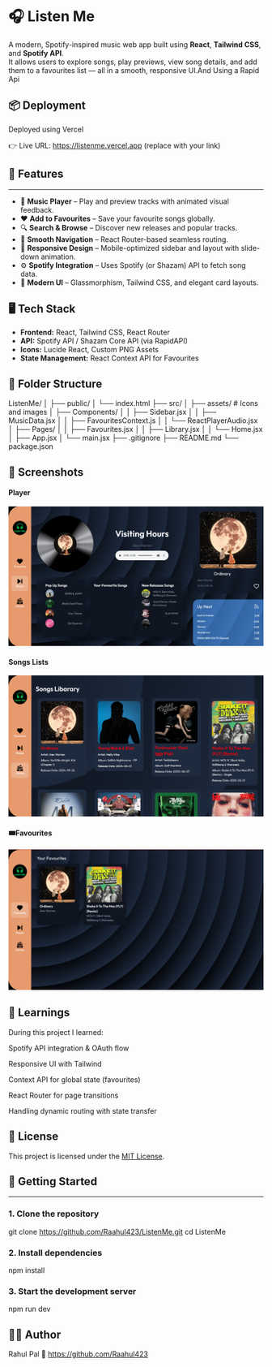 # 🎧 Listen Me

A modern, Spotify-inspired music web app built using **React**, **Tailwind CSS**, and **Spotify API**.  
It allows users to explore songs, play previews, view song details, and add them to a favourites list — all in a smooth, responsive UI.And Using a Rapid Api 


📦 Deployment
----------------------------------------------------------------------------------------
Deployed using Vercel

👉 Live URL: https://listenme.vercel.app (replace with your link)


## 🌟 Features
-------------------------------------------------------------------------------------

- 🎵 **Music Player** – Play and preview tracks with animated visual feedback.
- ❤️ **Add to Favourites** – Save your favourite songs globally.
- 🔍 **Search & Browse** – Discover new releases and popular tracks.
- 🧭 **Smooth Navigation** – React Router-based seamless routing.
- 📱 **Responsive Design** – Mobile-optimized sidebar and layout with slide-down animation.
- ⚙️ **Spotify Integration** – Uses Spotify (or Shazam) API to fetch song data.
- 💚 **Modern UI** – Glassmorphism, Tailwind CSS, and elegant card layouts.


## 🖥️ Tech Stack

- **Frontend:** React, Tailwind CSS, React Router
- **API:** Spotify API / Shazam Core API (via RapidAPI)
- **Icons:** Lucide React, Custom PNG Assets
- **State Management:** React Context API for Favourites



## 📁 Folder Structure
ListenMe/
│
├── public/
│ └── index.html
├── src/
│ ├── assets/ # Icons and images
│ ├── Components/
│ │ ├── Sidebar.jsx
│ │ ├── MusicData.jsx
│ │ ├── FavouritesContext.js
│ │ └── ReactPlayerAudio.jsx
│ ├── Pages/
│ │ ├── Favourites.jsx
│ │ ├── Library.jsx
│ │ └── Home.jsx
│ ├── App.jsx
│ └── main.jsx
├── .gitignore
├── README.md
└── package.json


📸 Screenshots
----------------------------------------------------------------------------------
####  Player
![Player](src/assets/Player.png)

#### Songs Lists
![Song Library](src/assets/Library.png)

#### 🎟Favourites
![Favourites](src/assets/Favourites.png)




🧠 Learnings
---------------------------------------------------------------------------------------


During this project I learned:

Spotify API integration & OAuth flow

Responsive UI with Tailwind

Context API for global state (favourites)

React Router for page transitions

Handling dynamic routing with state transfer




📄 License
-------------------------------------------------------------------------------------------------------------------------------------------------------------------------------------------------
This project is licensed under the [MIT License](./LICENSE).





## 🚀 Getting Started
---------------------------------------------------------------------------------------

### 1. Clone the repository

git clone https://github.com/Raahul423/ListenMe.git
cd ListenMe


### 2. Install dependencies

npm install

### 3. Start the development server
npm run dev


👨‍💻 Author
--------------------------------------------------------------------------------------
Rahul Pal
🔗 https://github.com/Raahul423
